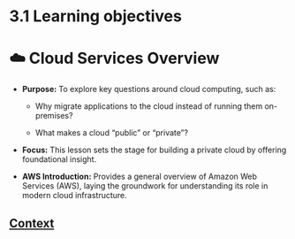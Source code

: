 # 3.1 Learning objectives 
 
 # ☁️ Cloud Services Overview
* **Purpose:** To explore key questions around cloud computing, such as:

    - Why migrate applications to the cloud instead of running them on-premises?

    - What makes a cloud “public” or “private”?

* **Focus:** This lesson sets the stage for building a private cloud by offering foundational insight.

* **AWS Introduction:** Provides a general overview of Amazon Web Services (AWS), laying the groundwork for understanding its role in modern cloud infrastructure.
 
 
 ## [Context](./../context.md)